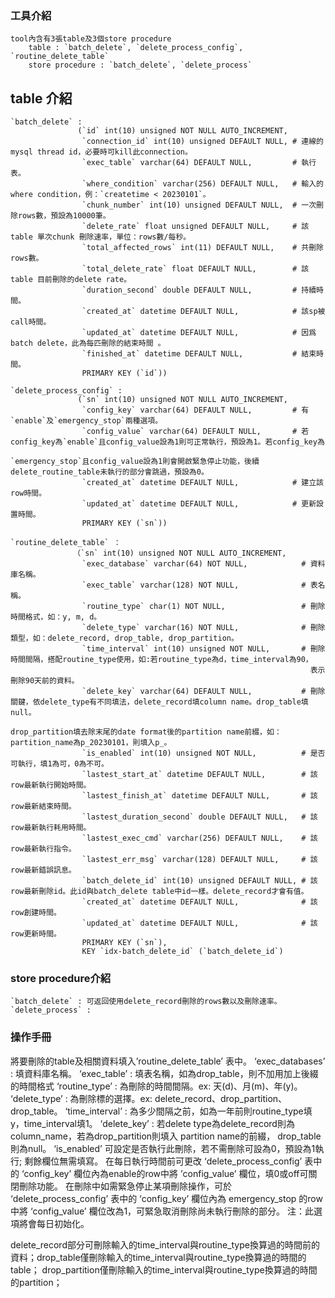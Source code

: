 ### 工具介紹
    tool內含有3張table及3個store procedure
        table : `batch_delete`, `delete_process_config`, `routine_delete_table`
        store procedure : `batch_delete`, `delete_process`
## table 介紹
    `batch_delete` : 
                   (`id` int(10) unsigned NOT NULL AUTO_INCREMENT,
                    `connection_id` int(10) unsigned DEFAULT NULL, # 連線的mysql thread id，必要時可kill此connection。
                    `exec_table` varchar(64) DEFAULT NULL,         # 執行表。
                    `where_condition` varchar(256) DEFAULT NULL,   # 輸入的where condition，例：`createtime < 20230101`。
                    `chunk_number` int(10) unsigned DEFAULT NULL,  # 一次刪除rows數，預設為10000筆。
                    `delete_rate` float unsigned DEFAULT NULL,     # 該table 單次chunk 刪除速率，單位：rows數/每秒。
                    `total_affected_rows` int(11) DEFAULT NULL,    # 共刪除rows數。
                    `total_delete_rate` float DEFAULT NULL,        # 該table 目前刪除的delete rate。
                    `duration_second` double DEFAULT NULL,         # 持續時間。
                    `created_at` datetime DEFAULT NULL,            # 該sp被call時間。
                    `updated_at` datetime DEFAULT NULL,            # 因爲batch delete，此為每匹刪除的結束時間 。
                    `finished_at` datetime DEFAULT NULL,           # 結束時間。
                    PRIMARY KEY (`id`))          

    `delete_process_config` :
                   (`sn` int(10) unsigned NOT NULL AUTO_INCREMENT,
                    `config_key` varchar(64) DEFAULT NULL,         # 有`enable`及`emergency_stop`兩種選項。
                    `config_value` varchar(64) DEFAULT NULL,       # 若config_key為`enable`且config_value設為1則可正常執行，預設為1。若config_key為
                                                                     `emergency_stop`且config_value設為1則會開啟緊急停止功能，後續delete_routine_table未執行的部分會跳過，預設為0。
                    `created_at` datetime DEFAULT NULL,            # 建立該row時間。
                    `updated_at` datetime DEFAULT NULL,            # 更新設置時間。
                    PRIMARY KEY (`sn`))

    `routine_delete_table` ：
                  （`sn` int(10) unsigned NOT NULL AUTO_INCREMENT,   
                    `exec_database` varchar(64) NOT NULL,            # 資料庫名稱。
                    `exec_table` varchar(128) NOT NULL,              # 表名稱。
                    `routine_type` char(1) NOT NULL,                 # 刪除時間格式，如：y, m, d。
                    `delete_type` varchar(16) NOT NULL,              # 刪除類型，如：delete_record, drop_table, drop_partition。
                    `time_interval` int(10) unsigned NOT NULL,       # 刪除時間間隔，搭配routine_type使用，如:若routine_type為d，time_interval為90，
                                                                       表示刪除90天前的資料。
                    `delete_key` varchar(64) DEFAULT NULL,           # 刪除關鍵，依delete_type有不同填法，delete_record填column name。drop_table填null。
                                                                       drop_partition填去除末尾的date format後的partition name前綴，如：partition_name為p_20230101，則填入p_。
                    `is_enabled` int(10) unsigned NOT NULL,          # 是否可執行，填1為可，0為不可。
                    `lastest_start_at` datetime DEFAULT NULL,        # 該row最新執行開始時間。
                    `lastest_finish_at` datetime DEFAULT NULL,       # 該row最新結束時間。
                    `lastest_duration_second` double DEFAULT NULL,   # 該row最新執行耗用時間。
                    `lastest_exec_cmd` varchar(256) DEFAULT NULL,    # 該row最新執行指令。
                    `lastest_err_msg` varchar(128) DEFAULT NULL,     # 該row最新錯誤訊息。
                    `batch_delete_id` int(10) unsigned DEFAULT NULL, # 該row最新刪除id。此id與batch_delete table中id一樣。delete_record才會有值。
                    `created_at` datetime DEFAULT NULL,              # 該row創建時間。
                    `updated_at` datetime DEFAULT NULL,              # 該row更新時間。
                    PRIMARY KEY (`sn`),
                    KEY `idx-batch_delete_id` (`batch_delete_id`)
                    

### store procedure介紹
	`batch_delete` : 可返回使用delete_record刪除的rows數以及刪除速率。
	`delete_process` :  

### 操作手冊

將要刪除的table及相關資料填入’routine_delete_table’ 表中。
‘exec_databases’ : 填資料庫名稱。
‘exec_table’ : 填表名稱，如為drop_table，則不加用加上後綴的時間格式
‘routine_type’ : 為刪除的時間間隔。ex: 天(d)、月(m)、年(y)。
‘delete_type’ : 為刪除標的選擇。ex: delete_record、drop_partition、drop_table。
‘time_interval’ : 為多少間隔之前，如為一年前則routine_type填y，time_interval填1。
‘delete_key’ : 若delete type為delete_record則為column_name，若為drop_partition則填入 partition name的前綴， drop_table則為null。
‘is_enabled’ 可設定是否執行此刪除，若不需刪除可設為0，預設為1執行;
剩餘欄位無需填寫。
在每日執行時間前可更改 ‘delete_process_config’ 表中的 ‘config_key’ 欄位內為enable的row中將 ’config_value’ 欄位，填0或off可關閉刪除功能。
在刪除中如需緊急停止某項刪除操作，可於 ‘delete_process_config’ 表中的 ‘config_key’ 欄位內為 emergency_stop 的row中將 ‘config_value’ 欄位改為1，可緊急取消刪除尚未執行刪除的部分。
注：此選項將會每日初始化。

delete_record部分可刪除輸入的time_interval與routine_type換算過的時間前的資料；drop_table僅刪除輸入的time_interval與routine_type換算過的時間的table；
drop_partition僅刪除輸入的time_interval與routine_type換算過的時間的partition；
